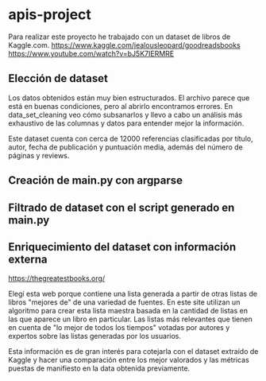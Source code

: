 # apis-project

Para realizar este proyecto he trabajado con un dataset de libros de Kaggle.com.
https://www.kaggle.com/jealousleopard/goodreadsbooks
https://www.youtube.com/watch?v=bJ5K7IERMRE

## Elección de dataset

Los datos obtenidos están muy bien estructurados. 
El archivo parece que está en buenas condiciones, pero al abrirlo encontramos errores.
En data_set_cleaning veo cómo subsanarlos y llevo a cabo un análisis más exhaustivo de las columnas y datos para entender mejor la información.

Este dataset cuenta con cerca de 12000 referencias clasificadas por título, autor, fecha de publicación y puntuación media, además del número de páginas y reviews.



## Creación de main.py con argparse


## Filtrado de dataset con el script generado en main.py

## Enriquecimiento del dataset con información externa

https://thegreatestbooks.org/


Elegí esta web porque contiene una lista generada a partir de otras listas de libros "mejores de" de una variedad de fuentes.
En este site utilizan un algoritmo para crear esta lista maestra basada en la cantidad de listas en las que aparece un libro en particular. Las listas más relevantes que tienen en cuenta  de "lo mejor de todos los tiempos" votadas por autores y expertos sobre las listas generadas por los usuarios. 

Esta información es de gran interés para cotejarla con el dataset extraído de Kaggle y hacer una comparación entre los mejor valorados y las métricas puestas de manifiesto en la data obtenida previamente.


